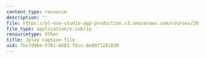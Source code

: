 ```yaml
---
content_type: resource
description: ''
file: https://ol-ocw-studio-app-production.s3.amazonaws.com/courses/20-219-becoming-the-next-bill-nye-writing-and-hosting-the-educational-show-january-iap-2015/7bc7d90e576cb603fbcc8e99f7281830_eIeQgvadWpw.srt
file_type: application/x-subrip
resourcetype: Other
title: 3play caption file
uid: 7bc7d90e-576c-b603-fbcc-8e99f7281830
---
```

